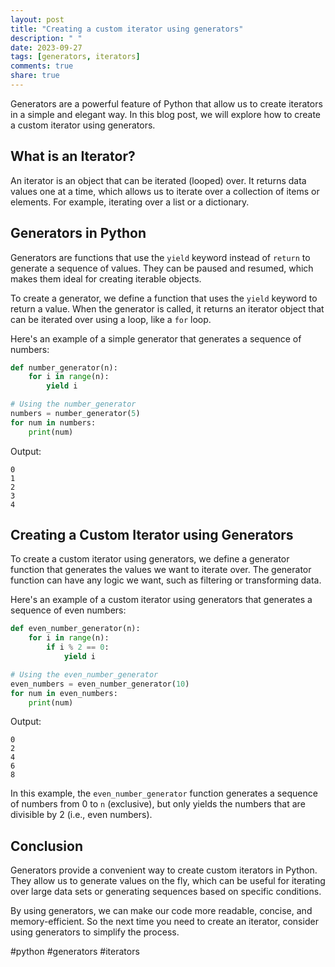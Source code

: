 ```yaml
---
layout: post
title: "Creating a custom iterator using generators"
description: " "
date: 2023-09-27
tags: [generators, iterators]
comments: true
share: true
---
```


Generators are a powerful feature of Python that allow us to create iterators in a simple and elegant way. In this blog post, we will explore how to create a custom iterator using generators.

## What is an Iterator?

An iterator is an object that can be iterated (looped) over. It returns data values one at a time, which allows us to iterate over a collection of items or elements. For example, iterating over a list or a dictionary.

## Generators in Python

Generators are functions that use the `yield` keyword instead of `return` to generate a sequence of values. They can be paused and resumed, which makes them ideal for creating iterable objects.

To create a generator, we define a function that uses the `yield` keyword to return a value. When the generator is called, it returns an iterator object that can be iterated over using a loop, like a `for` loop.

Here's an example of a simple generator that generates a sequence of numbers:

```python
def number_generator(n):
    for i in range(n):
        yield i

# Using the number_generator
numbers = number_generator(5)
for num in numbers:
    print(num)
```

Output:
```
0
1
2
3
4
```

## Creating a Custom Iterator using Generators

To create a custom iterator using generators, we define a generator function that generates the values we want to iterate over. The generator function can have any logic we want, such as filtering or transforming data.

Here's an example of a custom iterator using generators that generates a sequence of even numbers:

```python
def even_number_generator(n):
    for i in range(n):
        if i % 2 == 0:
            yield i

# Using the even_number_generator
even_numbers = even_number_generator(10)
for num in even_numbers:
    print(num)
```

Output:
```
0
2
4
6
8
```

In this example, the `even_number_generator` function generates a sequence of numbers from 0 to `n` (exclusive), but only yields the numbers that are divisible by 2 (i.e., even numbers).

## Conclusion

Generators provide a convenient way to create custom iterators in Python. They allow us to generate values on the fly, which can be useful for iterating over large data sets or generating sequences based on specific conditions.

By using generators, we can make our code more readable, concise, and memory-efficient. So the next time you need to create an iterator, consider using generators to simplify the process.

#python #generators #iterators